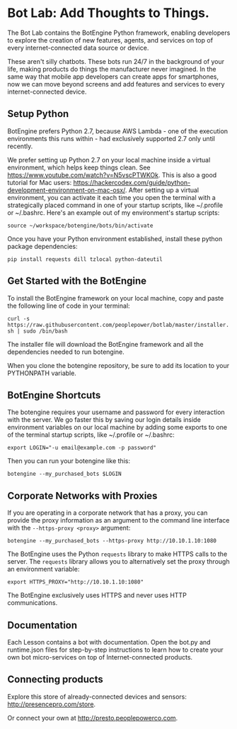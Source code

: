 # Bot Lab: Add Thoughts to Things.

The Bot Lab contains the BotEngine Python framework, enabling developers to explore the creation of new features, agents, and services on top of every internet-connected data source or device. 

These aren't silly chatbots. These bots run 24/7 in the background of your life, making products do things the manufacturer never imagined. In the same way that mobile app developers can create apps for smartphones, now we can move beyond screens and add features and services to every internet-connected device. 

## Setup Python

BotEngine prefers Python 2.7, because AWS Lambda - one of the execution environments this runs within - had exclusively supported 2.7 only until recently.

We prefer setting up Python 2.7 on your local machine inside a virtual environment, which helps keep things clean. See https://www.youtube.com/watch?v=N5vscPTWKOk.  This is also a good tutorial for Mac users: https://hackercodex.com/guide/python-development-environment-on-mac-osx/. After setting up a virtual environment, you can activate it each time you open the terminal with a strategically placed command in one of your startup scripts, like ~/.profile or ~/.bashrc. Here's an example out of my environment's startup scripts:

`source ~/workspace/botengine/bots/bin/activate`

Once you have your Python environment established, install these python package dependencies:

`pip install requests dill tzlocal python-dateutil`


## Get Started with the BotEngine

To install the BotEngine framework on your local machine, copy and paste the following line of code in your terminal:

`curl -s https://raw.githubusercontent.com/peoplepower/botlab/master/installer.sh | sudo /bin/bash`

The installer file will download the BotEngine framework and all the dependencies needed to run botengine.

When you clone the botengine repository, be sure to add its location to your PYTHONPATH variable.


## BotEngine Shortcuts

The botengine requires your username and password for every interaction with the server. We go faster this by saving our login details inside environment variables on our local machine by adding some exports to one of the terminal startup scripts, like ~/.profile or ~/.bashrc:

`export LOGIN="-u email@example.com -p password"`

Then you can run your botengine like this:

`botengine --my_purchased_bots $LOGIN`


## Corporate Networks with Proxies

If you are operating in a corporate network that has a proxy, you can provide the proxy information as an argument to the command line interface with the `--https-proxy <proxy>` argument:

`botengine --my_purchased_bots --https-proxy http://10.10.1.10:1080`

The BotEngine uses the Python `requests` library to make HTTPS calls to the server. The `requests` library allows you to alternatively set the proxy through an environment variable:

`export HTTPS_PROXY="http://10.10.1.10:1080"`

The BotEngine exclusively uses HTTPS and never uses HTTP communications. 


## Documentation

Each Lesson contains a bot with documentation. Open the bot.py and runtime.json files for step-by-step instructions to learn how to create your own bot micro-services on top of Internet-connected products.


## Connecting products 

Explore this store of already-connected devices and sensors: http://presencepro.com/store.

Or connect your own at http://presto.peoplepowerco.com.
